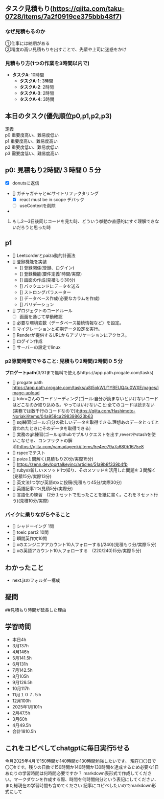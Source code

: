 
## タスク見積もり(https://qiita.com/taku-0728/items/7a2f0919ce375bbb48f7)
### なぜ見積もるのか   
①仕事には納期がある  
②精度の高い見積もりを出すことで、先輩や上司に迷惑をかけ

### 見積もり方(1つの作業を3時間以内で)
- **タスクA**: 10時間
  - **タスクA-1**: 3時間
  - **タスクA-2**: 2時間
  - **タスクA-3**: 2時間
  - **タスクA-4**: 3時間


## 本日のタスク(優先順位p0,p1,p2,p3)
定義   
p0 重要度高い、難易度低い    
p1 重要度高い、難易度高い    
p2 重要度低い、難易度低い  
p3 需要度低い、難易度高い  


## **p0**: 見積もり2時間/３時間０５分
 - [x] donutsに返信
 - [] ガチャガチャとecサイトリファクタリング
   - [x] react must be in scope デバック
   - [ ] useContextを削除
 - 
1. もし2〜3日後同じコードを見た時、どういう挙動か直感的にすぐ理解できないだろうと思った時
## **p1**
 - [] Leetcorderとpaiza動的計画法
 - [] 登録機能を実装
   - [] 登録関係(登録、ログイン)
   - [] 登録機能(要件定義1時間/実際)
    - [] 画面の作成(見積もり30分)
    - [] バックエンドにデータを送る
    - [] ストロングパラメーター
    - [] データベース作成(必要なカラムを作成)
    - [] バリデーション
  - [] プロジェクトのコードルール
    - [ ] 画面を通じて挙動確認
  - [] 必要な環境変数（データベース接続情報など）を設定。
  - [] マイグレーションと初期データ設定を実行。
  - [] Renderが提供するURLからアプリケーションにアクセス。
 - [] ログイン作成
 - [] サーバーの設定でlinux


### **p2隙間時間でやること**: 見積もり2時間/2時間０５分
**プロゲートpath**(3/31まで無料で使えるhttps://app.path.progate.com/tasks)

  - [] progate path https://app.path.progate.com/tasks/u8t5okWLf1YBEUQ4u0WXE/pages/image-upload
  - [] tohruさんのコードリーディング(ゴール:自分が読まないといけないコードはどこなのか絞り込める。やってはいけないこと:全てのコードは読まない(実務では数千行のコードなので))https://qiita.com/Hashimoto-Noriaki/items/04a958ca298398623b63
  - [] sql練習(ゴール:自分の欲しいデータを取得できる.理想あのデータとってと言われたときにそのデータを取得できる)
  - [] 実務のgit練習(ゴール:githubでプルリクエストを出す,revertやstashを使いこなせる、コンフリクトの解消)https://qiita.com/yamadagenki/items/5e4ee79a7a680b1675e8
  - [] rspecでテスト
  - [] paiza１問解く(見積もり20分/実際15分)
  - [] https://zenn.dev/portalkeyinc/articles/51a9b8f339b4fb
  - [] rubyの新しいメソッド1つ知り、そのメソッドを活用した問題を３問解く(見積15分/実際13分)
  - [] 英文法1つ学び英語のxに投稿(見積もり45分/実際30分)
  - [] 英語記事1つ(見積5分/実際分)
  - [] 言語化の練習　(2分１セットで思ったことを紙に書く。これを３セット行う)(見積10分/実際)

### バイクに乗りながらやること
- [] シャドーイング 1問
- [] toeic part2 10問
- [] 瞬間英作文10問
- [] xのエンジニアアカウント10人フォローする(/240)(見積もり分/実際５分)
- [] xの英語アカウント10人フォローする　(220/240)(5分/実際５分)


## わかったこと
- next.jsのフォルダー構成
## 疑問


##見積もり時間が延長した理由



## 学習時間
 - 本日4h
  - 3月137h
  - 4月146h
  - 5月141.5h
  - 6月131h
  - 7月142.5h
  - 8月105h
  - 9月126.5h
  - 10月117h
  - 11月１０７.５h
  - 12月100h
  - 2025年1月101h
  - 2月47.5h
  - 3月60h
  - 4月49.5h
  - 合計1810.5h

 ## これをコピペしてchatgptに毎日実行5せる
今月2025年4月で150時間か140時間か130時間勉強したいです。
現在〇〇日で〇〇hです。残りの日数で150時間か140時間か130時間を達成するため必要な1日あたりの学習時間は何時間必要ですか？
markdown表形式で作成してください。マークダウンを作成する際、時間を何時間何分という表記にしてください.また総現在の学習時間も含めてください
記事にコピペしたいのでmarkdown形式にして
